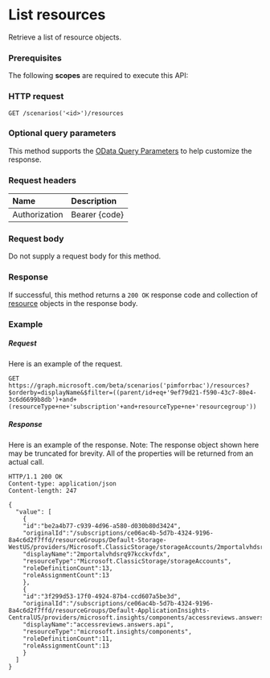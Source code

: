 # List resources

Retrieve a list of resource objects.
### Prerequisites
The following **scopes** are required to execute this API: 
### HTTP request
<!-- { "blockType": "ignored" } -->
```http
GET /scenarios('<id>')/resources
```
### Optional query parameters
This method supports the [OData Query Parameters](http://graph.microsoft.io/docs/overview/query_parameters) to help customize the response.

### Request headers
| Name      |Description|
|:----------|:----------|
| Authorization  | Bearer {code}|

<!--| Workbook-Session-Id  | Workbook session Id that determines if changes are persisted or not. Optional.|-->

### Request body
Do not supply a request body for this method.
### Response
If successful, this method returns a `200 OK` response code and collection of [resource](../resources/resource.md) objects in the response body.
### Example
##### Request
Here is an example of the request.
<!-- {
  "blockType": "request",
  "name": "get_resources"
}-->
```http
GET https://graph.microsoft.com/beta/scenarios('pimforrbac')/resources?$orderby=displayName&$filter=((parent/id+eq+'9ef79d21-f590-43c7-80e4-3c6d6699b8db')+and+(resourceType+ne+'subscription'+and+resourceType+ne+'resourcegroup'))
```
##### Response
Here is an example of the response. Note: The response object shown here may be truncated for brevity. All of the properties will be returned from an actual call.
<!-- {
  "blockType": "response",
  "truncated": true,
  "@odata.type": "microsoft.graph.resource",
  "isCollection": true
} -->
```http
HTTP/1.1 200 OK
Content-type: application/json
Content-length: 247

{
  "value": [
	{
	"id":"be2a4b77-c939-4d96-a580-d030b80d3424",
	"originalId":"/subscriptions/ce06ac4b-5d7b-4324-9196-8a4c6d2f7ffd/resourceGroups/Default-Storage-WestUS/providers/Microsoft.ClassicStorage/storageAccounts/2mportalvhdsrq97kcckvfdx",
	"displayName":"2mportalvhdsrq97kcckvfdx",
	"resourceType":"Microsoft.ClassicStorage/storageAccounts",
	"roleDefinitionCount":13,
	"roleAssignmentCount":13
	},
	{
	"id":"3f299d53-17f0-4924-87b4-ccd607a5be3d",
	"originalId":"/subscriptions/ce06ac4b-5d7b-4324-9196-8a4c6d2f7ffd/resourceGroups/Default-ApplicationInsights-CentralUS/providers/microsoft.insights/components/accessreviews.answers.api",
	"displayName":"accessreviews.answers.api",
	"resourceType":"microsoft.insights/components",
	"roleDefinitionCount":11,
	"roleAssignmentCount":13
    }
  ]
}
```

<!-- uuid: 8fcb5dbc-d5aa-4681-8e31-b001d5168d79
2015-10-25 14:57:30 UTC -->
<!-- {
  "type": "#page.annotation",
  "description": "List resources",
  "keywords": "",
  "section": "documentation",
  "tocPath": ""
}-->